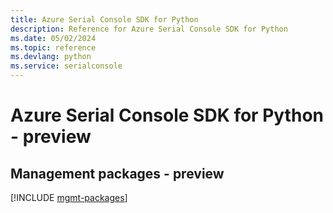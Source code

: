 ```yaml
---
title: Azure Serial Console SDK for Python
description: Reference for Azure Serial Console SDK for Python
ms.date: 05/02/2024
ms.topic: reference
ms.devlang: python
ms.service: serialconsole
---
```

# Azure Serial Console SDK for Python - preview

## Management packages - preview
[!INCLUDE [mgmt-packages](serial-console-mgmt-index.md)]
